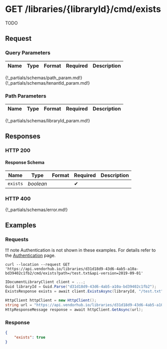 # **GET**   /libraries/{libraryId}/cmd/exists

TODO

## Request

### Query Parameters

| Name | Type | Format | Required | Description |
| ---- | ---- | ------ | -------- | ----------- |
{!_partials/schemas/path_param.md!}
{!_partials/schemas/tenantId_param.md!}

### Path Parameters

| Name | Type | Format | Required | Description |
| ---- | ---- | ------ | -------- | ----------- |
{!_partials/schemas/libraryId_param.md!}

## Responses

### HTTP 200

#### Response Schema

| Name     | Type      | Format | Required | Description |
| -------- | --------- | ------ | -------- | ----------- |
| `exists` | _boolean_ |        | ✔        |             |

### HTTP 400

{!_partials/schemas/error.md!}

## Examples

### Requests

!!! note
    Authentication is not shown in these examples. For details refer to the [Authentication](../auth.md) page.

```cURL tab=
curl --location --request GET 'https://api.vendorhub.io/libraries/d31d18d9-43d6-4ab5-a10a-bd39402c1fb2/cmd/exists?path=/test.txt&api-version=2019-09-01'
```

```C# tab=
IDocumentLibraryClient client = ...;
Guid libraryId = Guid.Parse("d31d18d9-43d6-4ab5-a10a-bd39402c1fb2");
ExistsResponse exists = await client.ExistsAsync(libraryId, "/test.txt");
```

```C# tab='C# (Raw)'
HttpClient httpClient = new HttpClient();
string url = "https://api.vendorhub.io/libraries/d31d18d9-43d6-4ab5-a10a-bd39402c1fb2/cmd/exists?path=/test.txt&api-version=2019-09-01";
HttpResponseMessage response = await httpClient.GetAsync(url);
```

### Response

```json
{
    "exists": true
}
```
